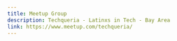 ```yaml
---
title: Meetup Group
description: Techqueria - Latinxs in Tech - Bay Area
link: https://www.meetup.com/techqueria/
---
```


